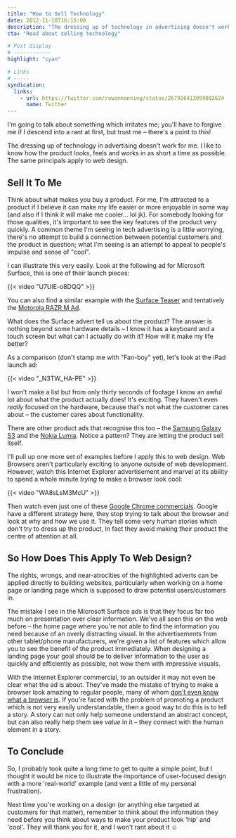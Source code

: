 ```yaml
---
title: "How to Sell Technology"
date: 2012-11-10T16:15:00
description: "The dressing up of technology in advertising doesn't work for me. I like to know how the product looks, feels and works in as short a time as possible. The same applies to web design."
cta: "Read about selling technology"

# Post display
# ------------
highlight: "cyan"

# Links
# -----
syndication:
  links:
    - url: https://twitter.com/rowanmanning/status/267926413099802624
      name: Twitter
---
```



I'm going to talk about something which irritates me; you'll have to forgive me if I descend into a rant at first, but trust me – there's a point to this!

The dressing up of technology in advertising doesn't work for me. I like to know how the product looks, feels and works in as short a time as possible. The same principals apply to web design.


Sell It To Me
-------------

Think about what makes you buy a product. For me, I'm attracted to a product if I believe it can make my life easier or more enjoyable in some way (and also if I think it will make me cooler… lol jk). For somebody looking for those qualities, it's important to see the key features of the product very quickly. A common theme I'm seeing in tech advertising is a little worrying, there's  no attempt to build a connection between potential customers and the product in question; what I'm seeing is an attempt to appeal to people's impulse and sense of "cool".

I can illustrate this very easily. Look at the following ad for Microsoft Surface, this is one of their launch pieces:

{{< video "U7UlE-o8DQQ" >}}

You can also find a similar example with the [Surface Teaser][surface-teaser] and tentatively the [Motorola RAZR M Ad][motorola-razr].

What does the Surface advert tell us about the product? The answer is nothing beyond some hardware details – I know it has a keyboard and a touch screen but what can I actually do with it? How will it make my life better?

As a comparison (don't stamp me with "Fan-boy" yet), let's look at the iPad launch ad:

{{< video "_N3TW_HA-PE" >}}

I won't make a list but from only thirty seconds of footage I know an awful lot about what the product actually does! It's exciting. They haven't even *really* focused on the hardware, because that's not what the customer cares about – the customer cares about functionality.

There are other product ads that recognise this too – the [Samsung Galaxy S3][galaxy-s3] and the [Nokia Lumia][lumia]. Notice a pattern? They are letting the product sell itself.

I'll pull up one more set of examples before I apply this to web design. Web Browsers aren't particularly exciting to anyone outside of web development. However, watch this Internet Explorer advertisement and marvel at its ability to spend a whole minute *trying* to make a browser look cool:

{{< video "WA8sLsM3McU" >}}

Then watch even just one of these [Google Chrome commercials][chrome-youtube]. Google have a different strategy here, they stop trying to talk about the browser and look at why and how we use it. They tell some very human stories which don't try to dress up the product, In fact they avoid making their product the centre of attention at all.


So How Does This Apply To Web Design?
-------------------------------------

The rights, wrongs, and near-atrocities of the highlighted adverts can be applied directly to building websites, particularly when working on a home page or landing page which is supposed to draw potential users/customers in.

The mistake I see in the Microsoft Surface ads is that they focus far too much on presentation over clear information. We've all seen this on the web before – the home page where you're not able to find the information you need because of an overly distracting visual. In the advertisements from other tablet/phone manufacturers, we're given a list of features which allow you to see the benefit of the product immediately. When designing a landing page your goal should be to deliver information to the user as quickly and efficiently as possible, not wow them with impressive visuals.

With the Internet Explorer commercial, to an outsider it may not even be clear what the ad is about. They've made the mistake of trying to make a browser look amazing to regular people, many of whom [don't even know what a browser is][what-is-a-browser]. If you're faced with the problem of promoting a product which is not very easily understandable, then a good way to do this is to tell a story. A story can not only help someone understand an abstract concept, but can also really help them see *value* in it – they connect with the human element in a story.


To Conclude
-----------

So, I probably took quite a long time to get to quite a simple point, but I thought it would be nice to illustrate the importance of user-focused design with a more 'real-world' example (and vent a little of my personal frustration).

Next time you're working on a design (or anything else targeted at customers for that matter), remember to think about the information they need before you think about ways to make your product look 'hip' and 'cool'. They will thank you for it, and I won't rant about it :relaxed:



[chrome-youtube]: http://www.youtube.com/user/googlechrome
[galaxy-s3]: http://youtu.be/6o0T44_4hb8
[lumia]: http://youtu.be/SbXnCQtQTWc
[motorola-razr]: http://youtu.be/F5wDYaxjbxg
[surface-teaser]: http://youtu.be/dpzu3HM2CIo
[what-is-a-browser]: http://youtu.be/o4MwTvtyrUQ
